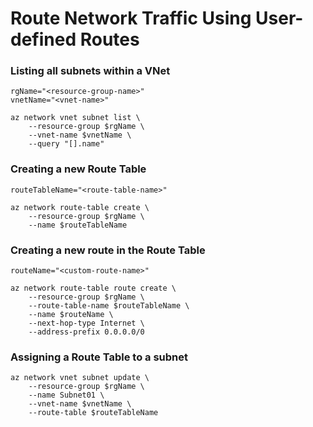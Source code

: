 # Route Network Traffic Using User-defined Routes


### Listing all subnets within a VNet
```
rgName="<resource-group-name>"
vnetName="<vnet-name>"

az network vnet subnet list \
    --resource-group $rgName \
    --vnet-name $vnetName \
    --query "[].name"
```

### Creating a new Route Table
```
routeTableName="<route-table-name>"

az network route-table create \
    --resource-group $rgName \
    --name $routeTableName
```

### Creating a new route in the Route Table
```
routeName="<custom-route-name>"

az network route-table route create \
    --resource-group $rgName \
    --route-table-name $routeTableName \
    --name $routeName \
    --next-hop-type Internet \
    --address-prefix 0.0.0.0/0 
```

### Assigning a Route Table to a subnet
```
az network vnet subnet update \
    --resource-group $rgName \
    --name Subnet01 \
    --vnet-name $vnetName \
    --route-table $routeTableName
```